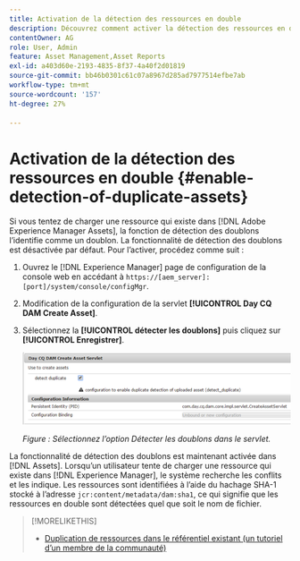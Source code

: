 ```yaml
---
title: Activation de la détection des ressources en double
description: Découvrez comment activer la détection des ressources en double dans Experience Manager.
contentOwner: AG
role: User, Admin
feature: Asset Management,Asset Reports
exl-id: a403d60e-2193-4835-8f37-4a40f2d01819
source-git-commit: bb46b0301c61c07a8967d285ad7977514efbe7ab
workflow-type: tm+mt
source-wordcount: '157'
ht-degree: 27%

---
```


# Activation de la détection des ressources en double {#enable-detection-of-duplicate-assets}

Si vous tentez de charger une ressource qui existe dans [!DNL Adobe Experience Manager Assets], la fonction de détection des doublons l’identifie comme un doublon. La fonctionnalité de détection des doublons est désactivée par défaut. Pour l’activer, procédez comme suit :

1. Ouvrez le [!DNL Experience Manager] page de configuration de la console web en accédant à `https://[aem_server]:[port]/system/console/configMgr`.
1. Modification de la configuration de la servlet **[!UICONTROL Day CQ DAM Create Asset]**.
1. Sélectionnez la **[!UICONTROL détecter les doublons]** puis cliquez sur **[!UICONTROL Enregistrer]**.

   ![Sélection de l’option de détection des doublons dans le servlet](assets/chlimage_1-377.png)

   *Figure : Sélectionnez l’option Détecter les doublons dans le servlet.*

La fonctionnalité de détection des doublons est maintenant activée dans [!DNL Assets]. Lorsqu’un utilisateur tente de charger une ressource qui existe dans [!DNL Experience Manager], le système recherche les conflits et les indique. Les ressources sont identifiées à l’aide du hachage SHA-1 stocké à l’adresse `jcr:content/metadata/dam:sha1`, ce qui signifie que les ressources en double sont détectées quel que soit le nom de fichier.

>[!MORELIKETHIS]
>
>* [Duplication de ressources dans le référentiel existant (un tutoriel d’un membre de la communauté)](https://experience-aem.blogspot.com/2019/06/aem-65-find-duplicate-assets-binaries-in-existing-repository.html)

